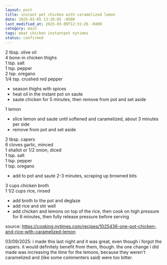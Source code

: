```yaml
---
layout: post
title: instant pot chicken with caramelized lemon
date: 2025-03-05 13:26:05 -0500
last_modified_at: 2025-03-09T12:31:26 -0400
category: main
tags: meat chicken instantpot nytimes
status: confirmed
---
```


2 tbsp. olive oil  
4 bone-in chicken thighs  
1 tsp. salt  
1 tsp. pepper  
2 tsp. oregano  
1/4 tsp. crushed red pepper  
* season thighs with spices
* heat oil in the instant pot on saute
* saute chicken for 5 minutes, then remove from pot and set aside

1 lemon  
* slice lemon and saute until softened and caramelized, about 3 minutes per side
* remove from pot and set aside

2 tbsp. capers  
6 cloves garlic, minced  
1 shallot or 1/2 onion, diced  
1 tsp. salt  
1 tsp. pepper  
1 tsp. oregano  
* add to pot and saute 2-3 minutes, scraping up browned bits

3 cups chicken broth  
1 1/2 cups rice, rinsed  
* add broth to the pot and deglaze
* add rice and stir well
* add chicken and lemons on top of the rice, then cook on high pressure for 6 minutes, then
  fully release pressure before serving

source: <https://cooking.nytimes.com/recipes/1025436-one-pot-chicken-and-rice-with-caramelized-lemon>

03/09/2025: i made this last night and it was great, even though i forgot the capers.
it would definitely benefit from them, though. the one change i did made was
increasing the time for the lemons, because they weren't caramelized and (like some
commenters said) were too bitter.
